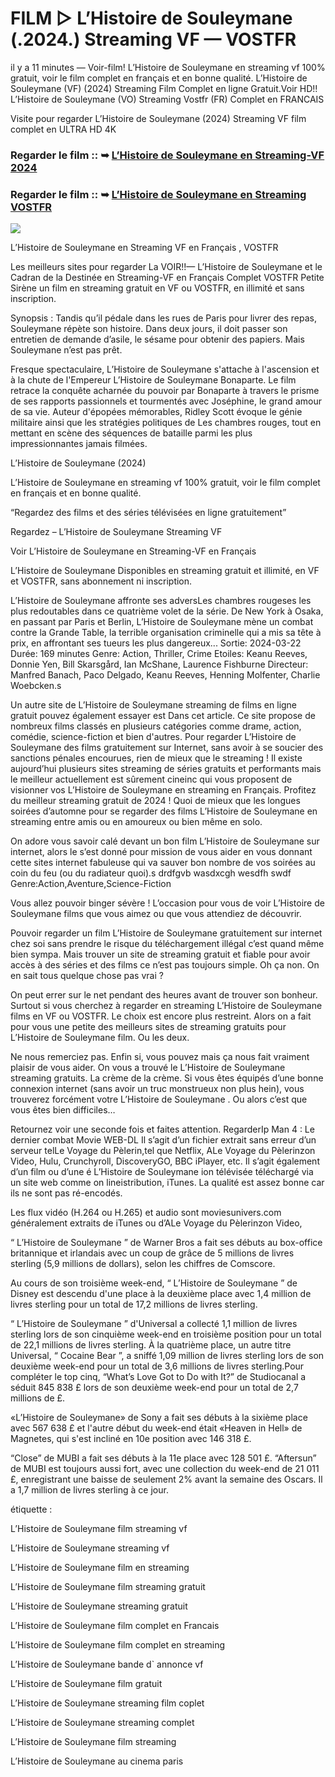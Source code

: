 # FILM ▷ L’Histoire de Souleymane (.2024.) Streaming VF — VOSTFR

il y a 11 minutes — Voir-film! L’Histoire de Souleymane en streaming vf 100% gratuit, voir le film complet en français et en bonne qualité. L’Histoire de Souleymane (VF) (2024) Streaming Film Complet en ligne Gratuit.Voir HD!! L’Histoire de Souleymane (VO) Streaming Vostfr (FR) Complet en FRANCAIS

Visite pour regarder L’Histoire de Souleymane (2024) Streaming VF film complet en ULTRA HD 4K

### Regarder le film :: ➥ [L’Histoire de Souleymane en Streaming-VF 2024](https://t.co/zlZKnJoLx7)

### Regarder le film :: ➥ [L’Histoire de Souleymane en Streaming VOSTFR](https://t.co/zlZKnJoLx7)

<p dir="auto"><a href="https://t.co/zlZKnJoLx7" title="PLAY NOW" rel="nofollow"><img src="https://i.imgur.com/jhNGoEt.gif" style="max-width: 100%;"></a></p>

L’Histoire de Souleymane en Streaming VF en Français , VOSTFR

Les meilleurs sites pour regarder La VOIR!!— L’Histoire de Souleymane et le Cadran de la Destinée en Streaming-VF en Français Complet VOSTFR Petite Sirène un film en streaming gratuit en VF ou VOSTFR, en illimité et sans inscription.

Synopsis : Tandis qu’il pédale dans les rues de Paris pour livrer des repas, Souleymane répète son histoire. Dans deux jours, il doit passer son entretien de demande d’asile, le sésame pour obtenir des papiers. Mais Souleymane n’est pas prêt.

Fresque spectaculaire, L’Histoire de Souleymane s'attache à l'ascension et à la chute de l'Empereur L’Histoire de Souleymane Bonaparte. Le film retrace la conquête acharnée du pouvoir par Bonaparte à travers le prisme de ses rapports passionnels et tourmentés avec Joséphine, le grand amour de sa vie. Auteur d'épopées mémorables, Ridley Scott évoque le génie militaire ainsi que les stratégies politiques de Les chambres rouges, tout en mettant en scène des séquences de bataille parmi les plus impressionnantes jamais filmées.

L’Histoire de Souleymane (2024)

L’Histoire de Souleymane en streaming vf 100% gratuit, voir le film complet en français et en bonne qualité.

“Regardez des films et des séries télévisées en ligne gratuitement”

Regardez – L’Histoire de Souleymane Streaming VF

Voir L’Histoire de Souleymane en Streaming-VF en Français

L’Histoire de Souleymane Disponibles en streaming gratuit et illimité, en VF et VOSTFR, sans abonnement ni inscription.

L’Histoire de Souleymane affronte ses adversLes chambres rougeses les plus redoutables dans ce quatrième volet de la série. De New York à Osaka, en passant par Paris et Berlin, L’Histoire de Souleymane mène un combat contre la Grande Table, la terrible organisation criminelle qui a mis sa tête à prix, en affrontant ses tueurs les plus dangereux... Sortie: 2024-03-22 Durée: 169 minutes Genre: Action, Thriller, Crime Etoiles: Keanu Reeves, Donnie Yen, Bill Skarsgård, Ian McShane, Laurence Fishburne Directeur: Manfred Banach, Paco Delgado, Keanu Reeves, Henning Molfenter, Charlie Woebcken.s

Un autre site de L’Histoire de Souleymane streaming de films en ligne gratuit pouvez également essayer est Dans cet article. Ce site propose de nombreux films classés en plusieurs catégories comme drame, action, comédie, science-fiction et bien d'autres. Pour regarder L’Histoire de Souleymane des films gratuitement sur Internet, sans avoir à se soucier des sanctions pénales encourues, rien de mieux que le streaming ! Il existe aujourd’hui plusieurs sites streaming de séries gratuits et performants mais le meilleur actuellement est sûrement cineinc qui vous proposent de visionner vos L’Histoire de Souleymane en streaming en Français. Profitez du meilleur streaming gratuit de 2024 ! Quoi de mieux que les longues soirées d’automne pour se regarder des films L’Histoire de Souleymane en streaming entre amis ou en amoureux ou bien même en solo.

On adore vous savoir calé devant un bon film L’Histoire de Souleymane sur internet, alors le s’est donné pour mission de vous aider en vous donnant cette sites internet fabuleuse qui va sauver bon nombre de vos soirées au coin du feu (ou du radiateur quoi).s drdfgvb wasdxcgh wesdfh swdf Genre:Action,Aventure,Science-Fiction

Vous allez pouvoir binger sévère ! L’occasion pour vous de voir L’Histoire de Souleymane films que vous aimez ou que vous attendiez de découvrir.

Pouvoir regarder un film L’Histoire de Souleymane gratuitement sur internet chez soi sans prendre le risque du téléchargement illégal c’est quand même bien sympa. Mais trouver un site de streaming gratuit et fiable pour avoir accès à des séries et des films ce n’est pas toujours simple. Oh ça non. On en sait tous quelque chose pas vrai ?

On peut errer sur le net pendant des heures avant de trouver son bonheur. Surtout si vous cherchez à regarder en streaming L’Histoire de Souleymane films en VF ou VOSTFR. Le choix est encore plus restreint. Alors on a fait pour vous une petite des meilleurs sites de streaming gratuits pour L’Histoire de Souleymane film. Ou les deux.

Ne nous remerciez pas. Enfin si, vous pouvez mais ça nous fait vraiment plaisir de vous aider. On vous a trouvé le L’Histoire de Souleymane streaming gratuits. La crème de la crème. Si vous êtes équipés d’une bonne connexion internet (sans avoir un truc monstrueux non plus hein), vous trouverez forcément votre L’Histoire de Souleymane . Ou alors c’est que vous êtes bien difficiles…

Retournez voir une seconde fois et faites attention. RegarderIp Man 4 : Le dernier combat Movie WEB-DL Il s’agit d’un fichier extrait sans erreur d’un serveur telLe Voyage du Pèlerin,tel que Netflix, ALe Voyage du Pèlerinzon Video, Hulu, Crunchyroll, DiscoveryGO, BBC iPlayer, etc. Il s’agit également d’un film ou d’une é L’Histoire de Souleymane ion télévisée téléchargé via un site web comme on lineistribution, iTunes. La qualité est assez bonne car ils ne sont pas ré-encodés.

Les flux vidéo (H.264 ou H.265) et audio sont moviesunivers.com généralement extraits de iTunes ou d’ALe Voyage du Pèlerinzon Video,

“ L’Histoire de Souleymane ” de Warner Bros a fait ses débuts au box-office britannique et irlandais avec un coup de grâce de 5 millions de livres sterling (5,9 millions de dollars), selon les chiffres de Comscore.

Au cours de son troisième week-end, “ L’Histoire de Souleymane ” de Disney est descendu d'une place à la deuxième place avec 1,4 million de livres sterling pour un total de 17,2 millions de livres sterling.

“ L’Histoire de Souleymane ” d'Universal a collecté 1,1 million de livres sterling lors de son cinquième week-end en troisième position pour un total de 22,1 millions de livres sterling. À la quatrième place, un autre titre Universal, “ Cocaine Bear ”, a sniffé 1,09 million de livres sterling lors de son deuxième week-end pour un total de 3,6 millions de livres sterling.Pour compléter le top cinq, “What’s Love Got to Do with It?” de Studiocanal a séduit 845 838 £ lors de son deuxième week-end pour un total de 2,7 millions de £.

«L’Histoire de Souleymane» de Sony a fait ses débuts à la sixième place avec 567 638 £ et l'autre début du week-end était «Heaven in Hell» de Magnetes, qui s'est incliné en 10e position avec 146 318 £.

“Close” de MUBI a fait ses débuts à la 11e place avec 128 501 £. “Aftersun” de MUBI est toujours aussi fort, avec une collection du week-end de 21 011 £, enregistrant une baisse de seulement 2% avant la semaine des Oscars. Il a 1,7 million de livres sterling à ce jour.

étiquette :

L’Histoire de Souleymane film streaming vf

L’Histoire de Souleymane streaming vf

L’Histoire de Souleymane film en streaming

L’Histoire de Souleymane film streaming gratuit

L’Histoire de Souleymane streaming gratuit

L’Histoire de Souleymane film complet en Francais

L’Histoire de Souleymane film complet en streaming

L’Histoire de Souleymane bande d` annonce vf

L’Histoire de Souleymane film gratuit

L’Histoire de Souleymane streaming film coplet

L’Histoire de Souleymane streaming complet

L’Histoire de Souleymane film streaming

L’Histoire de Souleymane au cinema paris

